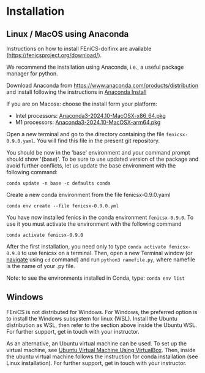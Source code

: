  # Installation

 ## Linux / MacOS using Anaconda

Instructions on how to install FEniCS-dolfinx are available (https://fenicsproject.org/download/).

We recommend the installation using Anaconda, i.e., a useful package manager for python.

Download Anaconda from https://www.anaconda.com/products/distribution and install following the instructions in [Anaconda Install](https://www.anaconda.com/docs/getting-started/anaconda/install#macos-linux-installation)

If you are on Macosx: choose the install form your platform:
- Intel processors: [Anaconda3-2024.10-MacOSX-x86_64.pkg](https://repo.anaconda.com/archive/Anaconda3-2024.10-1-MacOSX-x86_64.pkg)
- M1 processors: [Anaconda3-2024.10-MacOSX-arm64.pkg](https://repo.anaconda.com/archive/Anaconda3-2024.10-1-MacOSX-arm64.pkg)

Open a new terminal and go to the directory containing the file `fenicsx-0.9.0.yaml`. You will find this file in the present git repository.

You should be now in the 'base' environment and your command prompt should show '(base)'. To be sure to use updated version of the package and avoid further conflicts, let us update the base environment with the following command:

`conda update -n base -c defaults conda`

Create a new conda environment from the file fenicsx-0.9.0.yaml

`conda env create --file fenicsx-0.9.0.yml`

You have now installed fenics in the conda environment `fenicsx-0.9.0`. To use it you must activate the environment with the following command

`conda activate fenicsx-0.9.0`

After the first installation, you need only to type `conda activate fenicsx-0.9.0` to use fenicsx on a terminal. Then, open a new Terminal window (or [navigate](https://help.ubuntu.com/community/UsingTheTerminal) using `cd` command) and run `python3 namefile.py`, where namefile is the name of your .py file.

Note: to see the environments installed in Conda, type: `conda env list`


## Windows

FEniCS is not distributed for Windows. For Windows, the preferred option is to install the Windows subsystem for linux (WSL). Install the Ubuntu distribution as WSL, then refer to the section above inside the Ubuntu WSL. For further support, get in touch with your instructor. 

As an alternative, an Ubuntu virtual machine can be used. To set up the virtual machine, see [Ubuntu Virtual Machine Using VirtualBox](https://ubuntu.com/tutorials/how-to-run-ubuntu-desktop-on-a-virtual-machine-using-virtualbox#1-overview). Then, inside the ubuntu virtual machine follows the instruction for conda installation (see Linux installation). For further support, get in touch with your instructor.
